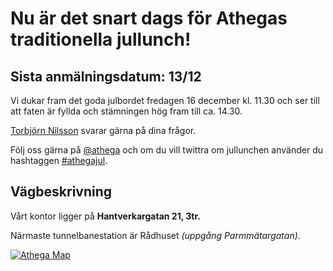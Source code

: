 # Nu är det snart dags för Athegas traditionella jullunch!

## Sista anmälningsdatum: 13/12

Vi dukar fram det goda julbordet fredagen 16 december kl. 11.30 och ser
till att faten är fyllda och stämningen hög fram till ca. 14.30.

[Torbjörn Nilsson](mailto:torbjorn.nilsson@athega.se) svarar gärna på dina frågor.

Följ oss gärna på [@athega](https://twitter.com/athega) och om du vill twittra om
jullunchen använder du hashtaggen [#athegajul](https://twitter.com/#!/search/realtime/%23athegajul).

## Vägbeskrivning

Vårt kontor ligger på **Hantverkargatan 21, 3tr.**

Närmaste tunnelbanestation är Rådhuset _(uppgång Parmmätargatan)_.

[![Athega Map](https://maps.googleapis.com/maps/api/staticmap?center=Athega%20AB,%20Hantverkargatan%2021,%20Stockholm&markers=color:0xFF6600|Hantverkargatan%2021&zoom=15&size=245x245&sensor=false&scale=2&key=AIzaSyDIJ9XX2ZvRKCJcFRrl-lRanEtFUow4piM)](http://g.co/maps/ndcuq)
